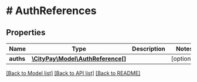 # # AuthReferences

## Properties

Name | Type | Description | Notes
------------ | ------------- | ------------- | -------------
**auths** | [**\CityPay\Model\AuthReference[]**](AuthReference.md) |  | [optional]

[[Back to Model list]](../../README.md#models) [[Back to API list]](../../README.md#endpoints) [[Back to README]](../../README.md)

